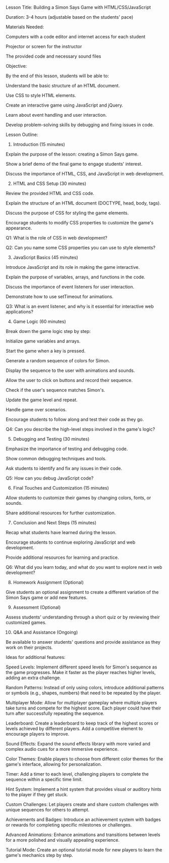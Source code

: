 Lesson Title: Building a Simon Says Game with HTML/CSS/JavaScript



Duration: 3-4 hours (adjustable based on the students' pace)



Materials Needed:



Computers with a code editor and internet access for each student

Projector or screen for the instructor

The provided code and necessary sound files



Objective:

By the end of this lesson, students will be able to:



Understand the basic structure of an HTML document.

Use CSS to style HTML elements.

Create an interactive game using JavaScript and jQuery.

Learn about event handling and user interaction.

Develop problem-solving skills by debugging and fixing issues in code.



Lesson Outline:



1. Introduction (15 minutes)



Explain the purpose of the lesson: creating a Simon Says game.

Show a brief demo of the final game to engage students' interest.

Discuss the importance of HTML, CSS, and JavaScript in web development.



2. HTML and CSS Setup (30 minutes)



Review the provided HTML and CSS code.

Explain the structure of an HTML document (DOCTYPE, head, body, tags).

Discuss the purpose of CSS for styling the game elements.

Encourage students to modify CSS properties to customize the game's appearance.

Q1: What is the role of CSS in web development?

Q2: Can you name some CSS properties you can use to style elements?



3. JavaScript Basics (45 minutes)



Introduce JavaScript and its role in making the game interactive.

Explain the purpose of variables, arrays, and functions in the code.

Discuss the importance of event listeners for user interaction.

Demonstrate how to use setTimeout for animations.

Q3: What is an event listener, and why is it essential for interactive web applications?

4. Game Logic (60 minutes)



Break down the game logic step by step:

Initialize game variables and arrays.

Start the game when a key is pressed.

Generate a random sequence of colors for Simon.

Display the sequence to the user with animations and sounds.

Allow the user to click on buttons and record their sequence.

Check if the user's sequence matches Simon's.

Update the game level and repeat.

Handle game over scenarios.

Encourage students to follow along and test their code as they go.

Q4: Can you describe the high-level steps involved in the game's logic?



5. Debugging and Testing (30 minutes)



Emphasize the importance of testing and debugging code.

Show common debugging techniques and tools.

Ask students to identify and fix any issues in their code.

Q5: How can you debug JavaScript code?



6. Final Touches and Customization (15 minutes)



Allow students to customize their games by changing colors, fonts, or sounds.

Share additional resources for further customization.



7. Conclusion and Next Steps (15 minutes)



Recap what students have learned during the lesson.

Encourage students to continue exploring JavaScript and web development.

Provide additional resources for learning and practice.

Q6: What did you learn today, and what do you want to explore next in web development?



8. Homework Assignment (Optional)



Give students an optional assignment to create a different variation of the Simon Says game or add new features.



9. Assessment (Optional)



Assess students' understanding through a short quiz or by reviewing their customized games.



10. Q&A and Assistance (Ongoing)



Be available to answer students' questions and provide assistance as they work on their projects.



Ideas for additional features:



Speed Levels: Implement different speed levels for Simon's sequence as the game progresses. Make it faster as the player reaches higher levels, adding an extra challenge.



Random Patterns: Instead of only using colors, introduce additional patterns or symbols (e.g., shapes, numbers) that need to be repeated by the player.



Multiplayer Mode: Allow for multiplayer gameplay where multiple players take turns and compete for the highest score. Each player could have their turn after successfully repeating the sequence.



Leaderboard: Create a leaderboard to keep track of the highest scores or levels achieved by different players. Add a competitive element to encourage players to improve.



Sound Effects: Expand the sound effects library with more varied and complex audio cues for a more immersive experience.



Color Themes: Enable players to choose from different color themes for the game's interface, allowing for personalization.



Timer: Add a timer to each level, challenging players to complete the sequence within a specific time limit.



Hint System: Implement a hint system that provides visual or auditory hints to the player if they get stuck.



Custom Challenges: Let players create and share custom challenges with unique sequences for others to attempt.



Achievements and Badges: Introduce an achievement system with badges or rewards for completing specific milestones or challenges.



Advanced Animations: Enhance animations and transitions between levels for a more polished and visually appealing experience.



Tutorial Mode: Create an optional tutorial mode for new players to learn the game's mechanics step by step.

